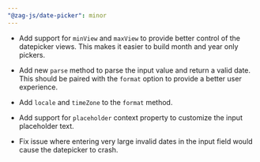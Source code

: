 ```yaml
---
"@zag-js/date-picker": minor
---
```


- Add support for `minView` and `maxView` to provide better control of the datepicker views. This makes it easier to
  build month and year only pickers.

- Add new `parse` method to parse the input value and return a valid date. This should be paired with the `format`
  option to provide a better user experience.

- Add `locale` and `timeZone` to the `format` method.

- Add support for `placeholder` context property to customize the input placeholder text.

- Fix issue where entering very large invalid dates in the input field would cause the datepicker to crash.
